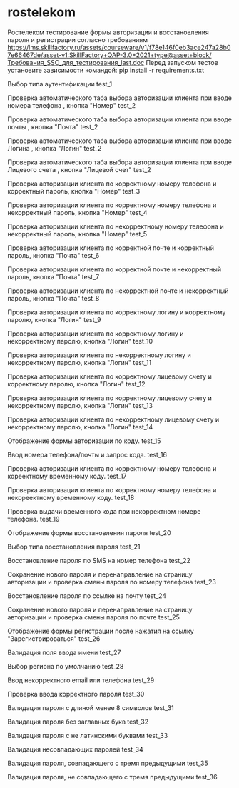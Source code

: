 # rostelekom
Ростелеком тестирование формы авторизации и восстановления пароля и регистрации согласно требованиям https://lms.skillfactory.ru/assets/courseware/v1/f78e146f0eb3ace247a28b07e66467de/asset-v1:SkillFactory+QAP-3.0+2021+type@asset+block/Требования_SSO_для_тестирования_last.doc
Перед запуском тестов установите зависимости командой: pip install -r requirements.txt

Выбор типа аутентификации	test_1

Проверка автоматического таба выбора авторизации клиента при вводе номера телефона , кнопка "Номер"	test_2

Проверка автоматического таба выбора авторизации клиента при вводе почты , кнопка "Почта"	test_2

Проверка автоматического таба выбора авторизации клиента при вводе Логина , кнопка "Логин"	test_2

Проверка автоматического таба выбора авторизации клиента при вводе Лицевого счета , кнопка "Лицевой счет"	test_2

Проверка авторизации клиента по корректному номеру телефона и корректный пароль, кнопка "Номер"	test_3

Проверка авторизации клиента по корректному номеру телефона и некорректный пароль, кнопка "Номер"	test_4

Проверка авторизации клиента по некорректному номеру телефона и некорректный пароль, кнопка "Номер"	test_5

Проверка авторизации клиента по корректной почте и корректный пароль, кнопка "Почта"	test_6

Проверка авторизации клиента по корректной почте и некорректный пароль, кнопка "Почта"	test_7

Проверка авторизации клиента по некорректной почте и некорректный пароль, кнопка "Почта"	test_8

Проверка авторизации клиента по корректному логину и корректному паролю, кнопка "Логин"	test_9

Проверка авторизации клиента по корректному логину и некорректному паролю, кнопка "Логин"	test_10

Проверка авторизации клиента по некорректному логину и некорректному паролю, кнопка "Логин"	test_11

Проверка авторизации клиента по корректному лицевому счету и корректному паролю, кнопка "Логин"	test_12

Проверка авторизации клиента по корректному лицевому счету и некорректному паролю, кнопка "Логин"	test_13

Проверка авторизации клиента по некорректному лицевому счету и некорректному паролю, кнопка "Логин"	test_14

Отображение формы авторизации по коду.	test_15

Ввод номера телефона/почты и запрос кода.	test_16

Проверка авторизации клиента по корректному номеру телефона и кореектному временному коду.	test_17

Проверка авторизации клиента по корректному номеру телефона и некореектному временному коду.	test_18

Проверка выдачи временного кода при некорректном номере телефона.	test_19

Отображение формы восстановления пароля	test_20

Выбор типа восстановления пароля	test_21

Восстановление пароля по SMS на номер телефона	test_22

Сохранение нового пароля и перенаправление на страницу авторизации и проверка смены пароля по номеру телефона	test_23

Восстановление пароля по ссылке на почту	test_24

Сохранение нового пароля и перенаправление на страницу авторизации и проверка смены пароля по почте	test_25

Отображение формы регистрации после нажатия на ссылку "Зарегистрироваться"	test_26

Валидация поля ввода имени	test_27

Выбор региона по умолчанию	test_28

Ввод некорректного email или телефона	test_29

Проверка ввода корректного пароля	test_30

Валидация пароля с длиной менее 8 символов	test_31

Валидация пароля без заглавных букв	test_32

Валидация пароля с не латинскими буквами	test_33

Валидация несовпадающих паролей	test_34

Валидация пароля, совпадающего с тремя предыдущими 	test_35

Валидация пароля, не совпадающего с тремя предыдущими 	test_36
